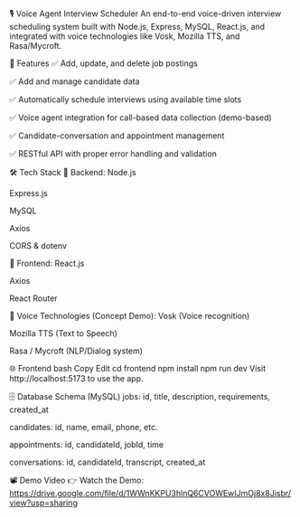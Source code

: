 🎙️ Voice Agent Interview Scheduler
An end-to-end voice-driven interview scheduling system built with Node.js, Express, MySQL, React.js, and integrated with voice technologies like Vosk, Mozilla TTS, and Rasa/Mycroft.

🚀 Features
✅ Add, update, and delete job postings

✅ Add and manage candidate data

✅ Automatically schedule interviews using available time slots

✅ Voice agent integration for call-based data collection (demo-based)

✅ Candidate-conversation and appointment management

✅ RESTful API with proper error handling and validation

🛠️ Tech Stack
🔹 Backend:
Node.js

Express.js

MySQL

Axios

CORS & dotenv

🔹 Frontend:
React.js

Axios

React Router

🔹 Voice Technologies (Concept Demo):
Vosk (Voice recognition)

Mozilla TTS (Text to Speech)

Rasa / Mycroft (NLP/Dialog system)


🌐 Frontend
bash
Copy
Edit
cd frontend
npm install
npm run dev
Visit http://localhost:5173 to use the app.

🗄️ Database Schema (MySQL)
jobs: id, title, description, requirements, created_at

candidates: id, name, email, phone, etc.

appointments: id, candidateId, jobId, time

conversations: id, candidateId, transcript, created_at

📽️ Demo Video
👉 Watch the Demo:  https://drive.google.com/file/d/1WWnKKPU3hlnQ6CVOWEwIJmOj8x8Jisbr/view?usp=sharing

